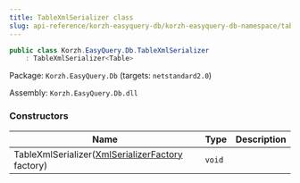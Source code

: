 ```yaml
---
title: TableXmlSerializer class
slug: api-reference/korzh-easyquery-db/korzh-easyquery-db-namespace/tablexmlserializer-class
---
```

```csharp
public class Korzh.EasyQuery.Db.TableXmlSerializer
    : TableXmlSerializer<Table>

```
Package: `Korzh.EasyQuery.Db` (targets: `netstandard2.0`)

Assembly: `Korzh.EasyQuery.Db.dll`

### Constructors

| Name | Type | Description | 
| --- | --- | --- | 
| TableXmlSerializer([XmlSerializerFactory](/api-reference/korzh-easyquery/korzh-easyquery-namespace/xmlserializerfactory-class) factory) | `void` |  |